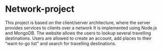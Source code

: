 # Network-project
This project is based on the client/server architecture, where the server provides services to clients over a network It is implemented using Node.js and MongoDB.
The website allows the users to lookup several travelling destinations. Users are allowed to create an account, add places to their “want-to-go list” and search for travelling destinations.
